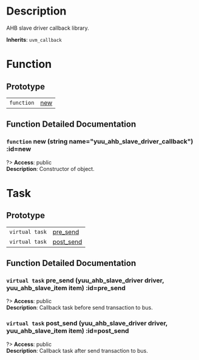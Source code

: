 # Description

AHB slave driver callback library.  

**Inherits**: ``uvm_callback``

# Function

## Prototype

| | |
| - | - |
| `function` | [new](#new) |

## Function Detailed Documentation

### `function` new (string name="yuu_ahb_slave_driver_callback") :id=new

?> **Access**: public  
**Description**: Constructor of object.  


# Task

## Prototype

| | |
| - | - |
| `virtual task` | [pre_send](#pre_send) |
| `virtual task` | [post_send](#post_send) |

## Function Detailed Documentation

### `virtual task` pre_send (yuu_ahb_slave_driver driver, yuu_ahb_slave_item item) :id=pre_send

?> **Access**: public  
**Description**: Callback task before send transaction to bus.  


### `virtual task` post_send (yuu_ahb_slave_driver driver, yuu_ahb_slave_item item) :id=post_send

?> **Access**: public  
**Description**: Callback task after send transaction to bus.  


